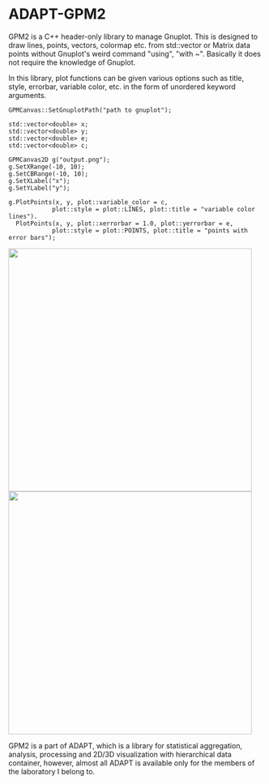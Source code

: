 # ADAPT-GPM2
GPM2 is a C++ header-only library to manage Gnuplot. This is designed to draw lines, points, vectors, colormap etc. from std::vector or Matrix data points without Gnuplot's weird command "using", "with ~". Basically it does not require the knowledge of Gnuplot.

In this library, plot functions can be given various options such as title, style, errorbar, variable color, etc. in the form of unordered keyword arguments.
```
GPMCanvas::SetGnuplotPath("path to gnuplot");

std::vector<double> x;
std::vector<double> y;
std::vector<double> e;
std::vector<double> c;

GPMCanvas2D g("output.png");
g.SetXRange(-10, 10);
g.SetCBRange(-10, 10);
g.SetXLabel("x");
g.SetYLabel("y");

g.PlotPoints(x, y, plot::variable_color = c,
            plot::style = plot::LINES, plot::title = "variable color lines").
  PlotPoints(x, y, plot::xerrorbar = 1.0, plot::yerrorbar = e,
            plot::style = plot::POINTS, plot::title = "points with error bars");
```
<img src="https://user-images.githubusercontent.com/53743073/62621795-c599e000-b957-11e9-9d69-f20dfaefec81.png" width="480px">
<img src="https://user-images.githubusercontent.com/53743073/62621810-d185a200-b957-11e9-8489-740bdbac29d8.png" width="480px">

GPM2 is a part of ADAPT, which is a library for statistical aggregation, analysis, processing and 2D/3D visualization with hierarchical data container, however, almost all ADAPT is available only for the members of the laboratory I belong to.
